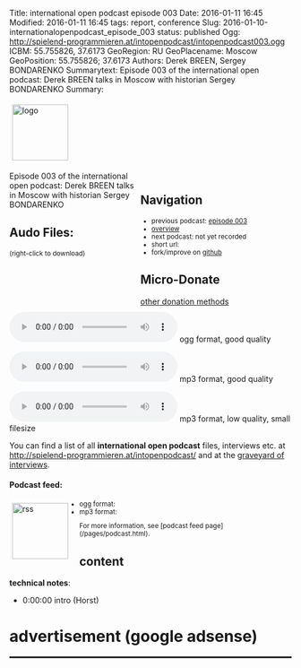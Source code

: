 Title: international open podcast episode 003
Date: 2016-01-11 16:45
Modified: 2016-01-11 16:45
tags: report, conference
Slug: 2016-01-10-internationalopenpodcast_episode_003
status: published
Ogg: http://spielend-programmieren.at/intopenpodcast/intopenpodcast003.ogg
ICBM: 55.755826, 37.6173
GeoRegion: RU
GeoPlacename: Moscow
GeoPosition: 55.755826; 37.6173
Authors: Derek BREEN, Sergey BONDARENKO
Summarytext: Episode 003 of the international open podcast: Derek BREEN talks in Moscow with historian Sergey BONDARENKO 
Summary: <div style="float: left; padding:5px"><img src="/images/international-open-podcast-logo.png" width="100" alt="logo"></div><div style="clear:both;"></div>
<div style="float:right; margin: 5px; padding: 5px; width:260px;">

<h2>Navigation</h2>
<small>
<ul>
<li>previous podcast: <a href="2016-01-10-internationalopenpodcast_episode_003.html">episode 003</a></li>
<li><a href="/category/podcast.html">overview</a></li>
<li>next podcast: not yet recorded</li>
<li>short url: <tt></tt></li>
<li>fork/improve on <a href="https://github.com/horstjens/internationalopenmagazine/blob/master/content/podcast/2016-01-10-internationalopenpodcast_episode_003.md">github</a></li>
</ul>
</small>
<h2>Micro-Donate</h2>
<a href="http://internationalopenmagazine.org/pages/donate.html">other donation methods</a><br>
<a class="FlattrButton" style="display:none;"
    title="International Open Podcast Episode 002"
    data-flattr-uid="horstjens"
    data-flattr-tags="podcast"
    data-flattr-category="podcast" href="http://internationalopenmagazine.org/2016-01-10-internationalopenpodcast_episode_003.html">International Open Podcast episode 003</a>
</div>

Episode 003 of the international open podcast: Derek BREEN talks in Moscow with historian Sergey BONDARENKO 
           
## Audo Files:
<small>(right-click to download)</small>

<audio src="http://spielend-programmieren.at/intopenpodcast/intopenpodcast003.ogg" controls="controls"></audio> ogg format, good quality

<audio src="http://spielend-programmieren.at/intopenpodcast/intopenpodcast003.mp3" controls="controls"></audio> mp3 format, good quality

<audio src="http://spielend-programmieren.at/intopenpodcast/intopenpodcast003_32kbps.mp3" controls="controls"></audio> mp3 format, low quality, small filesize

You can find a list of all **international open podcast** files, interviews etc. at <http://spielend-programmieren.at/intopenpodcast/> and at the [graveyard of interviews](http://internationalopenmagazine.org/2015-08-24-interview_graveyard.html).

#### Podcast feed:
<div style="float:left; padding:5px; margin-right:15px;"><img src="/images/rss.png" alt="rss" width="100"></div>
<small>
<ul>
  <li>ogg format: <http://spielend-programmieren.at/intopenpodcastogg.xml></li>
  <li>mp3 format: <http://spielend-programmieren.at/intopenpodcast.xml></li>
</ul>
For more information, see [podcast feed page](/pages/podcast.html).
</small>

## content

**technical notes**: 

  * <pc-ts>0:00:00</pc-ts> intro (Horst)
  

# advertisement (google adsense)

<hr style="height: 3px;">

<script async src="//pagead2.googlesyndication.com/pagead/js/adsbygoogle.js"></script>
<!-- intopenmag-unten -->
<ins class="adsbygoogle"
     style="display:inline-block;width:728px;height:90px"
     data-ad-client="ca-pub-3535173094498375"
     data-ad-slot="7210184316"></ins>
<script>
(adsbygoogle = window.adsbygoogle || []).push({});
</script>

